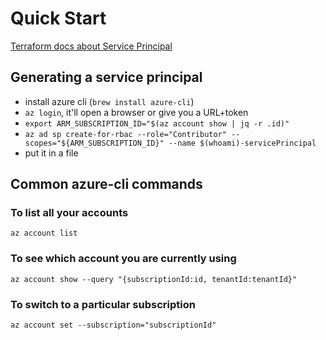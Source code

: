 # Quick Start

[Terraform docs about Service Principal](https://www.terraform.io/docs/providers/azurerm/guides/service_principal_client_secret.html)

## Generating a service principal

- install azure cli (`brew install azure-cli`)
- `az login`, it'll open a browser or give you a URL+token
- `export ARM_SUBSCRIPTION_ID="$(az account show | jq -r .id)"`
- `az ad sp create-for-rbac --role="Contributor" --scopes="${ARM_SUBSCRIPTION_ID}" --name $(whoami)-servicePrincipal`
- put it in a file

## Common azure-cli commands

### To list all your accounts

`az account list`

### To see which account you are currently using

`az account show --query "{subscriptionId:id, tenantId:tenantId}"`

### To switch to a particular subscription

`az account set --subscription="subscriptionId"`
